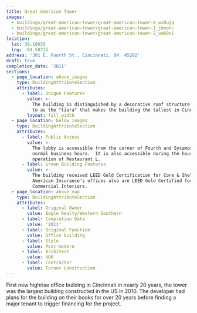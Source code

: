 ```yaml
---
title: Great American Tower
images:
  - buildings/great-american-tower/great-american-tower-0_ws0ugq
  - buildings/great-american-tower/great-american-tower-1_jbnohc
  - buildings/great-american-tower/great-american-tower-2_ua60v1
location:
  lat: 39.10035
  lng: -84.50735
address: '301 E. Fourth St., Cincinnati, OH  45202'
draft: true
completion_date: '2011'
sections:
  - page_location: above_images
    type: BuildingAttributeSection
    attributes:
      - label: Unique Features
        value: >-
          The building is distinguished by a decorative roof structure referred
          to as the "tiara" that makes the building the tallest in Cincinnati.
        layout: full_width
  - page_location: below_images
    type: BuildingAttributeSection
    attributes:
      - label: Public Access
        value: >-
          The lobby is accessible from the corner of Fourth and Sycamore during
          normal business hours.  It is also accessible during the hours of
          operation of Restaurant L.
      - label: Green Building Features
        value: >-
          The building received LEED Gold Certification for Core & Shell.  Great
          American Insurance's offices also are LEED Gold Certified for
          Commercial Interiors.
  - page_location: above_map
    type: BuildingAttributeSection
    attributes:
      - label: Original Owner
        value: Eagle Realty/Western Southern
      - label: Completion Date
        value: '2011'
      - label: Original Function
        value: Office building
      - label: Style
        value: Post-modern
      - label: Architect
        value: HOK
      - label: Contractor
        value: Turner Construction
---
```


First new highrise office building in Cincinnati in nearly 20 years, the tower was the largest building constructed in the US in 2010. The developer had plans for the building on their books for over 20 years before finding a major tenant to trigger financing for the project.
